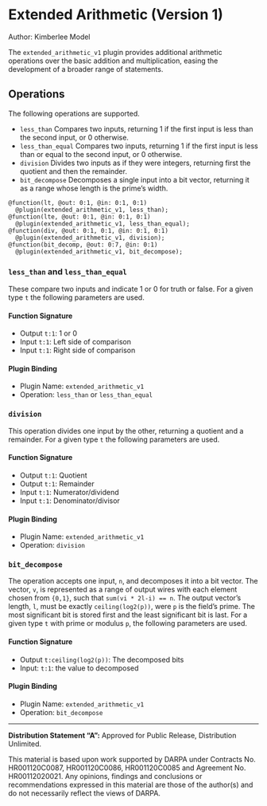 # Extended Arithmetic (Version 1)
Author: Kimberlee Model

The `extended_arithmetic_v1` plugin provides additional arithmetic operations
over the basic addition and multiplication, easing the development of a broader
range of statements.

## Operations

The following operations are supported.

* `less_than` Compares two inputs, returning 1 if the first input is less than
  the second input, or 0 otherwise.
* `less_than_equal` Compares two inputs, returning 1 if the first input is less
  than or equal to the second input, or 0 otherwise.
* `division` Divides two inputs as if they were integers, returning first the
  quotient and then the remainder.
* `bit_decompose` Decomposes a single input into a bit vector, returning it as a
  range whose length is the prime’s width.

```
@function(lt, @out: 0:1, @in: 0:1, 0:1)
  @plugin(extended_arithmetic_v1, less_than);
@function(lte, @out: 0:1, @in: 0:1, 0:1)
  @plugin(extended_arithmetic_v1, less_than_equal);
@function(div, @out: 0:1, 0:1, @in: 0:1, 0:1)
  @plugin(extended_arithmetic_v1, division);
@function(bit_decomp, @out: 0:7, @in: 0:1)
  @plugin(extended_arithmetic_v1, bit_decompose);
```

### `less_than` and `less_than_equal`

These compare two inputs and indicate 1 or 0 for truth or false. For a given
type `t` the following parameters are used.

####  Function Signature

* Output `t:1`: 1 or 0
* Input `t:1`: Left side of comparison
* Input `t:1`: Right side of comparison

#### Plugin Binding

* Plugin Name: `extended_arithmetic_v1`
* Operation: `less_than` or `less_than_equal`

### `division`

This operation divides one input by the other, returning a quotient and a
remainder. For a given type `t` the following parameters are used.

#### Function Signature

* Output `t:1`: Quotient
* Output `t:1`: Remainder
* Input `t:1`: Numerator/dividend
* Input `t:1`: Denominator/divisor

#### Plugin Binding

* Plugin Name: `extended_arithmetic_v1`
* Operation: `division`

### `bit_decompose`

The operation accepts one input, `n`, and decomposes it into a bit vector. The
vector, `v`, is represented as a range of output wires with each element chosen
from `{0,1}`, such that `sum(vi * 2l-i) == n`. The output vector’s length, `l`,
must be exactly `ceiling(log2(p))`, were `p` is the field’s prime. The most
significant bit is stored first and the least significant bit is last. For a
given type `t` with prime or modulus `p`, the following parameters are used.

#### Function Signature

* Output `t:ceiling(log2(p))`: The decomposed bits
* Input: `t:1`: the value to decomposed

#### Plugin Binding

* Plugin Name: `extended_arithmetic_v1`
* Operation: `bit_decompose`

---

**Distribution Statement “A”:** Approved for Public Release, Distribution Unlimited.

This material is based upon work supported by DARPA under Contracts No. HR001120C0087, HR001120C0086, HR001120C0085 and Agreement No. HR00112020021. Any opinions, findings and conclusions or recommendations expressed in this material are those of the author(s) and do not necessarily reflect the views of DARPA.
